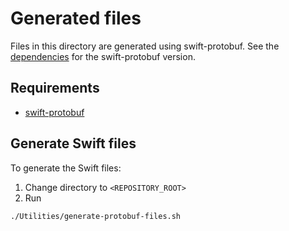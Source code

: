 # Generated files

Files in this directory are generated using swift-protobuf.
See the [dependencies](../../../README.md#dependencies) for the swift-protobuf version.

## Requirements
* [swift-protobuf](https://github.com/apple/swift-protobuf)

## Generate Swift files
To generate the Swift files:
1. Change directory to `<REPOSITORY_ROOT>`
2. Run
```sh
./Utilities/generate-protobuf-files.sh
```
